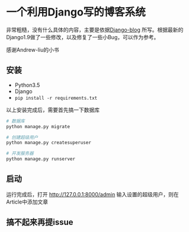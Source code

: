# 一个利用Django写的博客系统

非常粗糙，没有什么具体的内容，主要是依据[Django-blog](https://www.gitbook.com/book/andrew-liu/django-blog)
所写。根据最新的Django1.9做了一些修改，以及修复了一些小Bug，可以作为参考。

感谢Andrew-liu的小书

## 安装

- Python3.5
- Django 
- `pip install -r requirements.txt`

以上安装完成后，需要首先搞一下数据库

```bash
# 数据库
python manage.py migrate

# 创建超级用户
python manage.py createsuperuser

# 开发服务器
python manage.py runserver
```

## 启动

   运行完成后，打开 http://127.0.0.1:8000/admin
   输入设置的超级用户，则在Article中添加文章

## 搞不起来再提issue
